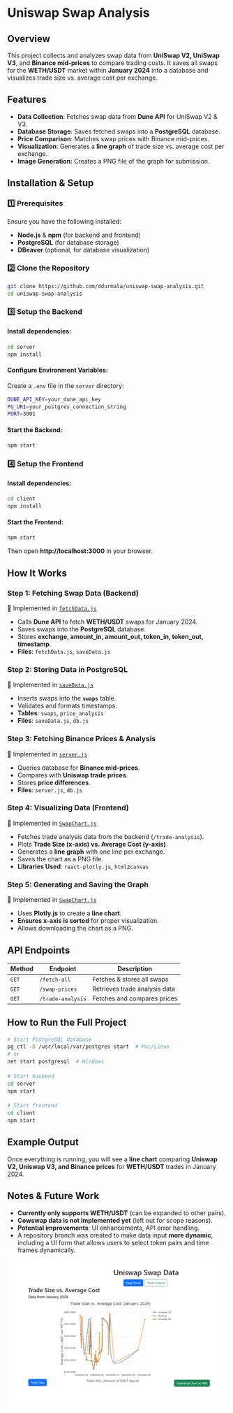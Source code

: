 # Uniswap Swap Analysis

## Overview
This project collects and analyzes swap data from **UniSwap V2, UniSwap V3**, and **Binance mid-prices** to compare trading costs. It saves all swaps for the **WETH/USDT** market within **January 2024** into a database and visualizes trade size vs. average cost per exchange.

## Features
- **Data Collection**: Fetches swap data from **Dune API** for UniSwap V2 & V3.
- **Database Storage**: Saves fetched swaps into a **PostgreSQL** database.
- **Price Comparison**: Matches swap prices with Binance mid-prices.
- **Visualization**: Generates a **line graph** of trade size vs. average cost per exchange.
- **Image Generation**: Creates a PNG file of the graph for submission.

## Installation & Setup

### 1️⃣ Prerequisites
Ensure you have the following installed:
- **Node.js** & **npm** (for backend and frontend)
- **PostgreSQL** (for database storage)
- **DBeaver** (optional, for database visualization)

### 2️⃣ Clone the Repository
```sh
git clone https://github.com/ddurmala/uniswap-swap-analysis.git
cd uniswap-swap-analysis
```

### 3️⃣ Setup the Backend
#### Install dependencies:
```sh
cd server
npm install
```
#### Configure Environment Variables:
Create a `.env` file in the `server` directory:
```sh
DUNE_API_KEY=your_dune_api_key
PG_URI=your_postgres_connection_string
PORT=3001
```

#### Start the Backend:
```sh
npm start
```

### 4️⃣ Setup the Frontend
#### Install dependencies:
```sh
cd client
npm install
```
#### Start the Frontend:
```sh
npm start
```
Then open **http://localhost:3000** in your browser.

## How It Works
### **Step 1: Fetching Swap Data (Backend)**
📌 Implemented in [`fetchData.js`](server/fetchData.js)
- Calls **Dune API** to fetch **WETH/USDT** swaps for January 2024.
- Saves swaps into the **PostgreSQL** database.
- Stores **exchange, amount_in, amount_out, token_in, token_out, timestamp**.
- **Files**: `fetchData.js`, `saveData.js`

### **Step 2: Storing Data in PostgreSQL**
📌 Implemented in [`saveData.js`](server/saveData.js)
- Inserts swaps into the **`swaps`** table.
- Validates and formats timestamps.
- **Tables**: `swaps`, `price_analysis`
- **Files**: `saveData.js`, `db.js`

### **Step 3: Fetching Binance Prices & Analysis**
📌 Implemented in [`server.js`](server/server.js)
- Queries database for **Binance mid-prices**.
- Compares with **Uniswap trade prices**.
- Stores **price differences**.
- **Files**: `server.js`, `db.js`

### **Step 4: Visualizing Data (Frontend)**
📌 Implemented in [`SwapChart.js`](client/src/components/SwapChart.js)
- Fetches trade analysis data from the backend (`/trade-analysis`).
- Plots **Trade Size (x-axis) vs. Average Cost (y-axis)**.
- Generates a **line graph** with one line per exchange.
- Saves the chart as a PNG file.
- **Libraries Used**: `react-plotly.js`, `html2canvas`

### **Step 5: Generating and Saving the Graph**
📌 Implemented in [`SwapChart.js`](client/src/components/SwapChart.js)
- Uses **Plotly.js** to create a **line chart**.
- **Ensures x-axis is sorted** for proper visualization.
- Allows downloading the chart as a PNG.

## API Endpoints
| Method | Endpoint            | Description                    |
|--------|--------------------|--------------------------------|
| `GET`  | `/fetch-all`       | Fetches & stores all swaps    |
| `GET`  | `/swap-prices`     | Retrieves trade analysis data |
| `GET`  | `/trade-analysis`  | Fetches and compares prices   |

## How to Run the Full Project
```sh
# Start PostgreSQL database
pg_ctl -D /usr/local/var/postgres start  # Mac/Linux
# or
net start postgresql  # Windows

# Start backend
cd server
npm start

# Start frontend
cd client
npm start
```

## Example Output
Once everything is running, you will see a **line chart** comparing **Uniswap V2, Uniswap V3, and Binance prices** for **WETH/USDT** trades in January 2024.

## Notes & Future Work
- **Currently only supports WETH/USDT** (can be expanded to other pairs).
- **Cowswap data is not implemented yet** (left out for scope reasons).
- **Potential improvements**: UI enhancements, API error handling.
- A repository branch was created to make data input **more dynamic**, including a UI form that allows users to select token pairs and time frames dynamically.

![Screenshot of app](./data/Screenshot%201.png)

